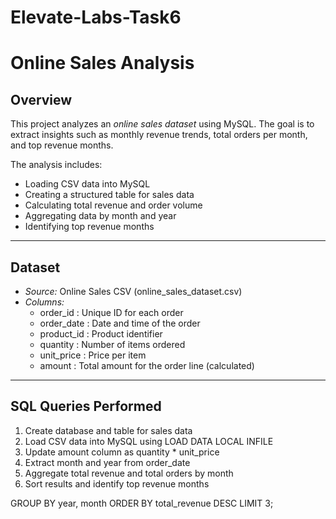 # Elevate-Labs-Task6
# Online Sales Analysis

## Overview
This project analyzes an *online sales dataset* using MySQL. The goal is to extract insights such as monthly revenue trends, total orders per month, and top revenue months.

The analysis includes:
- Loading CSV data into MySQL
- Creating a structured table for sales data
- Calculating total revenue and order volume
- Aggregating data by month and year
- Identifying top revenue months

---

## Dataset
- *Source:* Online Sales CSV (online_sales_dataset.csv)
- *Columns:*
  - order_id : Unique ID for each order
  - order_date : Date and time of the order
  - product_id : Product identifier
  - quantity : Number of items ordered
  - unit_price : Price per item
  - amount : Total amount for the order line (calculated)

---

## SQL Queries Performed
1. Create database and table for sales data
2. Load CSV data into MySQL using LOAD DATA LOCAL INFILE
3. Update amount column as quantity * unit_price
4. Extract month and year from order_date
5. Aggregate total revenue and total orders by month
6. Sort results and identify top revenue months


GROUP BY year, month
ORDER BY total_revenue DESC
LIMIT 3;
